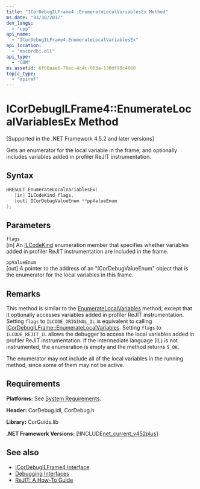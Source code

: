 ```yaml
---
title: "ICorDebugILFrame4::EnumerateLocalVariablesEx Method"
ms.date: "03/30/2017"
dev_langs: 
  - "cpp"
api_name: 
  - "ICorDebugILFrame4.EnumerateLocalVariablesEx"
api_location: 
  - "mscordbi.dll"
api_type: 
  - "COM"
ms.assetid: 6f60aae6-70ec-4c4c-963a-138df98c4668
topic_type: 
  - "apiref"
---
```

# ICorDebugILFrame4::EnumerateLocalVariablesEx Method
[Supported in the .NET Framework 4.5.2 and later versions]  
  
 Gets an enumerator for the local variable in the frame, and optionally includes variables added in profiler ReJIT instrumentation.  
  
## Syntax  
  
```cpp
HRESULT EnumerateLocalVariablesEx(  
   [in] ILCodeKind flags,
   [out] ICorDebugValueEnum **ppValueEnum  
);  
```  
  
## Parameters  
 `flags`  
 [in] An [ILCodeKind](ilcodekind-enumeration.md) enumeration member that specifies whether variables added in profiler ReJIT instrumentation are included in the frame.  
  
 `ppValueEnum`  
 [out] A pointer to the address of an "ICorDebugValueEnum" object that is the enumerator for the local variables in this frame.  
  
## Remarks  
 This method is similar to the [EnumerateLocalVariables](icordebugilframe-enumeratelocalvariables-method.md) method, except that it optionally accesses variables added in profiler ReJIT instrumentation. Setting `flags` to `ILCODE_ORIGINAL_IL` is equivalent to calling [ICorDebugILFrame::EnumerateLocalVariables](icordebugilframe-enumeratelocalvariables-method.md). Setting `flags` to `ILCODE_REJIT_IL` allows the debugger to access the local variables added in profiler ReJIT instrumentation. If the intermediate language (IL) is not instrumented, the enumeration is empty and the method returns `S_OK`.  
  
 The enumerator may not include all of the local variables in the running method, since some of them may not be active.  
  
## Requirements  
 **Platforms:** See [System Requirements](../../get-started/system-requirements.md).  
  
 **Header:** CorDebug.idl, CorDebug.h  
  
 **Library:** CorGuids.lib  
  
 **.NET Framework Versions:** [!INCLUDE[net_current_v452plus](../../../../includes/net-current-v452plus-md.md)]  
  
## See also

- [ICorDebugILFrame4 Interface](icordebugilframe4-interface.md)
- [Debugging Interfaces](debugging-interfaces.md)
- [ReJIT: A How-To Guide](https://docs.microsoft.com/archive/blogs/davbr/rejit-a-how-to-guide)
